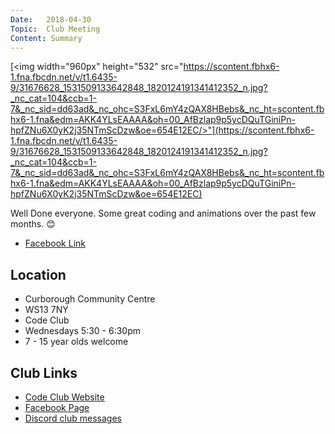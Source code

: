 ```yaml
---
Date:   2018-04-30
Topic:  Club Meeting
Content: Summary
---
```

[<img width="960px" height="532" src="https://scontent.fbhx6-1.fna.fbcdn.net/v/t1.6435-9/31676628_1531509133642848_1820124191341412352_n.jpg?_nc_cat=104&ccb=1-7&_nc_sid=dd63ad&_nc_ohc=S3FxL6mY4zQAX8HBebs&_nc_ht=scontent.fbhx6-1.fna&edm=AKK4YLsEAAAA&oh=00_AfBzlap9p5ycDQuTGiniPn-hpfZNu6X0yK2j35NTmScDzw&oe=654E12EC/>"](https://scontent.fbhx6-1.fna.fbcdn.net/v/t1.6435-9/31676628_1531509133642848_1820124191341412352_n.jpg?_nc_cat=104&ccb=1-7&_nc_sid=dd63ad&_nc_ohc=S3FxL6mY4zQAX8HBebs&_nc_ht=scontent.fbhx6-1.fna&edm=AKK4YLsEAAAA&oh=00_AfBzlap9p5ycDQuTGiniPn-hpfZNu6X0yK2j35NTmScDzw&oe=654E12EC)

Well Done everyone. Some great coding and animations over the past few months. 😊

* [Facebook Link](https://www.facebook.com/1481985248595237/posts/1531509153642846/)

## Location

* Curborough Community Centre
* WS13 7NY
* Code Club
* Wednesdays 5:30 - 6:30pm
* 7 - 15 year olds welcome

## Club Links

* [Code Club Website](https://lichfield-code-club.github.io/)
* [Facebook Page](https://www.facebook.com/LichfieldCoders)
* [Discord club messages](https://discord.gg/szz6xGK)
